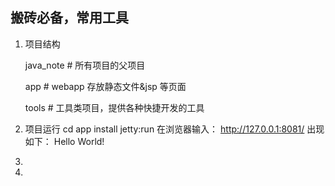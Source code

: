搬砖必备，常用工具
--

1. 项目结构
	
	java_note # 所有项目的父项目

	app		  # webapp 存放静态文件&jsp 等页面

	tools	  # 工具类项目，提供各种快捷开发的工具

2. 项目运行
	cd app
	install jetty:run
	在浏览器输入： http://127.0.0.1:8081/
	出现如下：
	Hello World!

3. 
 
4.   